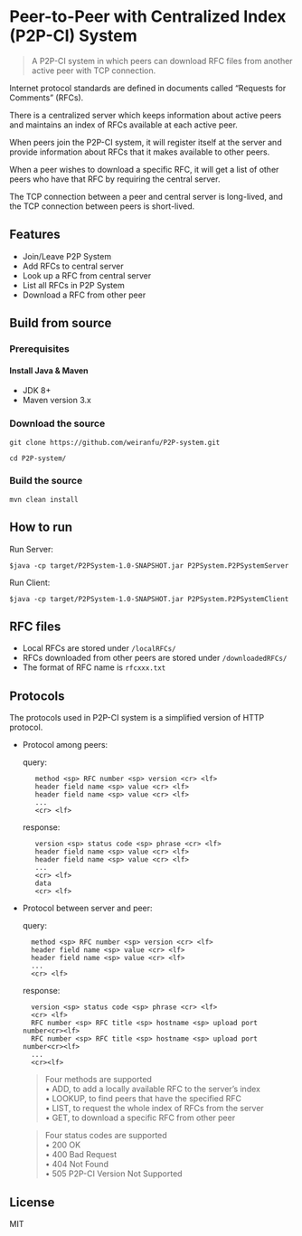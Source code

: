 # Peer-to-Peer with Centralized Index (P2P-CI) System

> A P2P-CI system in which peers can download RFC files from another active peer with TCP connection.

Internet protocol standards are defined in documents called “Requests for Comments” (RFCs).

There is a centralized server which keeps information about active peers and maintains an index of RFCs available at each active peer.

When peers join the P2P-CI system, it will register itself at the server and provide information about RFCs that it makes available to other peers.

When a peer wishes to download a specific RFC, it will get a list of other peers who have that RFC by requiring the central server. 

The TCP connection between a peer and central server is long-lived, and the TCP connection between peers is short-lived.

## Features

*  Join/Leave P2P System
*  Add RFCs to central server
*  Look up a RFC from central server
*  List all RFCs in P2P System
*  Download a RFC from other peer

## Build from source

### Prerequisites

#### Install Java & Maven

* JDK 8+
* Maven version 3.x

### Download the source

`git clone https://github.com/weiranfu/P2P-system.git`

`cd P2P-system/`

### Build the source

`mvn clean install`

## How to run

Run Server:

`$java -cp target/P2PSystem-1.0-SNAPSHOT.jar P2PSystem.P2PSystemServer`

Run Client:

`$java -cp target/P2PSystem-1.0-SNAPSHOT.jar P2PSystem.P2PSystemClient`

## RFC files

* Local RFCs are stored under `/localRFCs/`
* RFCs downloaded from other peers are stored under `/downloadedRFCs/`
* The format of RFC name is `rfcxxx.txt`

## Protocols

The protocols used in P2P-CI system is a simplified version of HTTP protocol.

* Protocol among peers:
   
   query:
   ```
      method <sp> RFC number <sp> version <cr> <lf> 
      header field name <sp> value <cr> <lf>
      header field name <sp> value <cr> <lf>
      ...
      <cr> <lf>
   ```
   response:
   ```
      version <sp> status code <sp> phrase <cr> <lf> 
      header field name <sp> value <cr> <lf>
      header field name <sp> value <cr> <lf>
      ...
      <cr> <lf> 
      data
      <cr> <lf>
   ```
* Protocol between server and peer:
   
    query:
    ```
      method <sp> RFC number <sp> version <cr> <lf> 
      header field name <sp> value <cr> <lf>
      header field name <sp> value <cr> <lf>
      ...
      <cr> <lf>
    ```
    response:
    ```
      version <sp> status code <sp> phrase <cr> <lf>
      <cr> <lf>
      RFC number <sp> RFC title <sp> hostname <sp> upload port number<cr><lf> 
      RFC number <sp> RFC title <sp> hostname <sp> upload port number<cr><lf>
      ...
      <cr><lf>
    ```
   
  > Four methods are supported\
  > • ADD, to add a locally available RFC to the server’s index\
  > • LOOKUP, to find peers that have the specified RFC\
  > • LIST, to request the whole index of RFCs from the server\
  > • GET, to download a specific RFC from other peer

  > Four status codes are supported\
  > • 200 OK\
  > • 400 Bad Request\
  > • 404 Not Found\
  > • 505 P2P-CI Version Not Supported
 
## License

MIT
